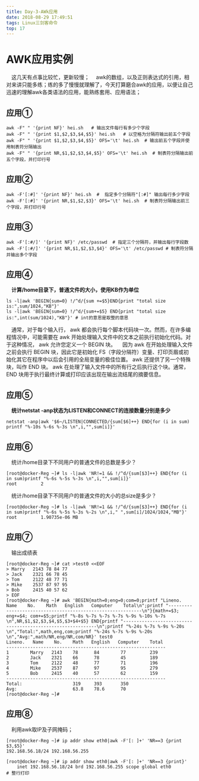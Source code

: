 ```yaml
---
title: Day-3-AWk应用
date: 2018-08-29 17:49:51
tags: Linux三剑客命令
top: 17
---
```


# AWK应用实例 #

&emsp;这几天有点事比较忙，更新较慢；
&emsp;awk的数组，以及正则表达式的引用，相对来讲只能多练；练的多了慢慢就理解了，今天打算磨合awk的应用，以便让自己迅速的理解awk各类语法的应用，能熟练套用、应用语法；


## 应用① ##

``` shell
awk -F" " '{print NF}' hei.sh   # 输出文件每行有多少个字段
awk -F" " '{print $1,$2,$3,$4,$5}' hei.sh   # 以空格为分隔符输出前五个字段
awk -F" " '{print $1,$2,$3,$4,$5}' OFS='\t' hei.sh  # 输出前五个字段并使用制表符分隔输出
awk -F" " '{print NR,$1,$2,$3,$4,$5}' OFS='\t' hei.sh  # 制表符分隔输出前五个字段，并打印行号
```

## 应用② ##

``` shell
awk -F'[:#]' '{print NF}' hei.sh  #  指定多个分隔符"[:#]" 输出每行多少字段
awk -F'[:#]' '{print NR,$1,$2,$3}' OFS='\t' hei.sh  # 制表符分隔输出前三个字段，并打印行号
```

## 应用③ ##

``` shell
awk -F'[:#/]' '{print NF}' /etc/passwd  # 指定三个分隔符，并输出每行字段数
awk -F'[:#/]' '{print NR,$1,$2,$3,$4}' OFS='\t' /etc/passwd # 制表符分隔 并输出多个字段
```

## 应用④ ##

&emsp;__计算/home目录下，普通文件的大小，使用KB作为单位__

``` shell
ls -l|awk 'BEGIN{sum=0} !/^d/{sum +=$5}END{print "total size is:",sum/1024,"KB"}' 
ls -l|awk 'BEGIN{sum=0} !/^d/{sum+=$5} END{print "total size is:",int(sum/1024),"KB"}' # int的意思是取整的意思
```

&emsp;通常，对于每个输入行， awk 都会执行每个脚本代码块一次。然而，在许多编程情况中，可能需要在 awk 开始处理输入文件中的文本之前执行初始化代码。对于这种情况， awk 允许您定义一个 BEGIN 块。
&emsp;因为 awk 在开始处理输入文件之前会执行 BEGIN 块，因此它是初始化 FS（字段分隔符）变量、打印页眉或初始化其它在程序中以后会引用的全局变量的极佳位置。
awk 还提供了另一个特殊块，叫作 END 块。 awk 在处理了输入文件中的所有行之后执行这个块。通常， END 块用于执行最终计算或打印应该出现在输出流结尾的摘要信息。

## 应用⑤ ##

&emsp;__统计netstat -anp状态为LISTEN和CONNECT的连接数量分别是多少__

``` shell
netstat -anp|awk '$6~/LISTEN|CONNECTED/{sum[$6]++} END{for (i in sum) printf "%-10s %-6s %-3s \n",i,"",sum[i]}'
```

## 应用⑥ ##

&emsp;统计/home目录下不同用户的普通文件的总数是多少？

``` shell
[root@docker-Reg ~]# ls -l|awk 'NR!=1 && !/^d/{sum[$3]++} END{for (i in sum)printf "%-6s %-5s %-3s \n",i,"",sum[i]}'
root         2   
```

&emsp;统计/home目录下不同用户的普通文件的大小的总size是多少？

``` shell
[root@docker-Reg ~]# ls -l|awk 'NR!=1 && !/^d/{sum[$3]++} END{for (i in sum)printf "%-6s %-5s %-3s %-2s \n",i," ",sum[i]/1024/1024,"MB"}'
root         1.90735e-06 MB 
```

## 应用⑦ ##

&emsp;输出成绩表

``` shell
[root@docker-Reg ~]# cat >test0 <<EOF
> Marry   2143 78 84 77
> Jack    2321 66 78 45
> Tom     2122 48 77 71
> Mike    2537 87 97 95
> Bob     2415 40 57 62
> EOF
[root@docker-Reg ~]# awk 'BEGIN{math=0;eng=0;com=0;printf "Lineno.   Name    No.    Math   English   Computer    Total\n";printf "------------------------------------------------------------\n"}{math+=$3; eng+=$4; com+=$5;printf "%-8s %-7s %-7s %-7s %-9s %-10s %-7s \n",NR,$1,$2,$3,$4,$5,$3+$4+$5} END{printf "------------------------------------------------------------\n";printf "%-24s %-7s %-9s %-20s \n","Total:",math,eng,com;printf "%-24s %-7s %-9s %-20s \n","Avg:",math/NR,eng/NR,com/NR}' test0
Lineno.   Name    No.    Math   English   Computer    Total
------------------------------------------------------------
1        Marry   2143    78      84        77         239     
2        Jack    2321    66      78        45         189     
3        Tom     2122    48      77        71         196     
4        Mike    2537    87      97        95         279     
5        Bob     2415    40      57        62         159     
------------------------------------------------------------
Total:                   319     393       350                  
Avg:                     63.8    78.6      70                   
[root@docker-Reg ~]# 
```

## 应用⑧ ##

&emsp;利用awk取IP及子网掩码；

``` shell
[root@docker-Reg ~]# ip addr show eth0|awk -F'[: ]+' 'NR==3 {print $3,$5}'
192.168.56.18/24 192.168.56.255

[root@docker-Reg ~]# ip addr show eth0|awk -F'[: ]+' 'NR==3 {print}'
    inet 192.168.56.18/24 brd 192.168.56.255 scope global eth0 
# 整行打印
```